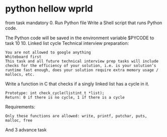 # python hellow wprld
from task  mandatory
0. Run Python file
Write a Shell script that runs Python code.

The Python code will be saved in the environment variable $PYCODE
to task 10
10. Linked list cycle
Technical interview preparation:

    You are not allowed to google anything
    Whiteboard first
    This task and all future technical interview prep tasks will include checks for the efficiency of your solution, i.e. is your solution’s runtime fast enough, does your solution require extra memory usage / mallocs, etc.

Write a function in C that checks if a singly linked list has a cycle in it.

    Prototype: int check_cycle(listint_t *list);
    Return: 0 if there is no cycle, 1 if there is a cycle

Requirements:

    Only these functions are allowed: write, printf, putchar, puts, malloc, free
And 3 advance task 
